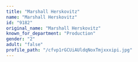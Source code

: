 ```yaml
---
title: "Marshall Herskovitz"
name: "Marshall Herskovitz"
id: "9182"
original_name: "Marshall Herskovitz"
known_for_department: "Production"
gender: "2"
adult: "false"
profile_path: "/cfvp1rGCUiAUldqNoxTmjxxxipi.jpg"
---
```

